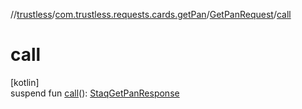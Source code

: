 //[trustless](../../../index.md)/[com.trustless.requests.cards.getPan](../index.md)/[GetPanRequest](index.md)/[call](call.md)

# call

[kotlin]\
suspend fun [call](call.md)(): [StaqGetPanResponse](../../com.trustless.requests.cards/-staq-get-pan-response/index.md)
